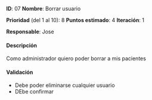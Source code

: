 **ID**: 07
**Nombre**: Borrar usuario

**Prioridad** (del 1 al 10): 8
**Puntos estimado**: 4
**Iteración**: 1

**Responsable**: Jose

#### Descripción
Como administrador quiero poder borrar a mis pacientes

#### Validación
* Debe poder eliminarse cualquier usuario
* DEbe confirmar
